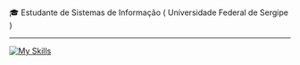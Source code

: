 
<p>🎓 Estudante de Sistemas de Informação ( Universidade Federal de Sergipe ) </p>
<hr>

[![My Skills](https://skillicons.dev/icons?i=go,java,spring,python,django,postgresql,git)](https://skillicons.dev)
<!-- [![My Skills](https://skillicons.dev/icons?i=java,spring,go,python,django,postgresql,aws,docker,git)](https://skillicons.dev) -->
